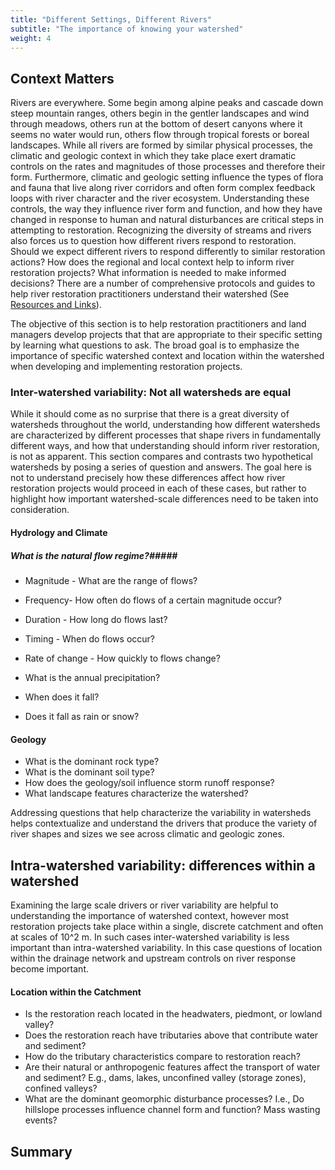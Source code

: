 ```yaml
---
title: "Different Settings, Different Rivers"
subtitle: "The importance of knowing your watershed"
weight: 4
---
```


<!--comment-->

## Context Matters ##
Rivers are everywhere. Some begin among alpine peaks and cascade down steep mountain ranges, others begin in the gentler landscapes and wind through meadows, others run at the bottom of desert canyons where it seems no water would run, others flow through tropical forests or boreal landscapes. While all rivers are formed by similar physical processes, the climatic and geologic context in which they take place exert dramatic controls on the rates and magnitudes of those processes and therefore their form. Furthermore, climatic and geologic setting influence the types of flora and fauna that live along river corridors and often form complex feedback loops with river character and the river ecosystem. Understanding these controls, the way they influence river form and function, and how they have changed in response to human and natural disturbances are critical steps in attempting to restoration. Recognizing the diversity of streams and rivers also forces us to question how different rivers respond to restoration. Should we expect different rivers to respond differently to similar restoration actions? How does the regional and local context help to inform river restoration projects? What information is needed to make informed decisions? There are a number of comprehensive protocols and guides to help river restoration practitioners understand their watershed (See [Resources and Links](resources_and_links.html)).

The objective of this section is to help restoration practitioners and land managers develop projects that that are appropriate to their specific setting by learning what questions to ask. The broad goal is to emphasize the importance of specific watershed context and location within the watershed when developing and implementing restoration projects.

### Inter-watershed variability: Not all watersheds are equal ###
While it should come as no surprise that there is a great diversity of watersheds throughout the world, understanding how different watersheds are characterized by different processes that shape rivers in fundamentally different ways, and how that understanding should inform river restoration, is not as apparent. This section compares and contrasts two hypothetical watersheds by posing a series of question and answers. The goal here is not to understand precisely how these differences affect how river restoration projects would proceed in each of these cases, but rather to highlight how important watershed-scale differences need to be taken into consideration.

#### Hydrology and Climate  <!-- this section is just to get folks thinking, these aren't the questions that are showing up later.-->
##### What is the natural flow regime?#####
* Magnitude - What are the range of flows?
* Frequency- How often do flows of a certain magnitude occur?
* Duration - How long do flows last?
* Timing - When do flows occur?
* Rate of change - How quickly to flows change?


* What is the annual precipitation?
* When does it fall?
* Does it fall as rain or snow?

#### Geology ####

* What is the dominant rock type?
* What is the dominant soil type?
* How does the geology/soil influence storm runoff response?
* What landscape features characterize the watershed?


Addressing questions that help characterize the variability in watersheds helps contextualize and understand the drivers that produce the variety of river shapes and sizes we see across climatic and geologic zones.


## Intra-watershed variability: differences within a watershed ##
Examining the large scale drivers or river variability are helpful to understanding the importance of watershed context, however most restoration projects take place within a single, discrete catchment and often at scales of 10^2 m. In such cases inter-watershed variability is less important than intra-watershed variability. In this case questions of location within the drainage network and upstream controls on river response become important.

#### Location within the Catchment ####
* Is the restoration reach located in the headwaters, piedmont, or lowland valley?
* Does the restoration reach have tributaries above that contribute water and sediment?
* How do the tributary characteristics compare to restoration reach?
* Are their natural or anthropogenic features affect the transport of water and sediment? E.g., dams, lakes, unconfined valley (storage zones), confined valleys?
* What are the dominant geomorphic disturbance processes? I.e., Do hillslope processes influence channel form and function? Mass wasting events?

## Summary ##
<!--something intelligent here-->
